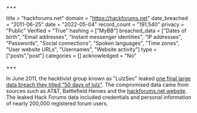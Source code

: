 +++

title = "hackforums.net"
domain = "https://hackforums.net"
date_breached = "2011-06-25"
date = "2022-05-04"
record_count = "191,540"
privacy = "Public"
Verified = "True"
hashing = ["MyBB"]
breached_data = ["Dates of birth", "Email addresses", "Instant messenger identities", "IP addresses", "Passwords", "Social connections", "Spoken languages", "Time zones", "User website URLs", "Usernames", "Website activity"]
type = ["posts","post"]
categories = []
acknowledged = "No"


+++


In June 2011, the hacktivist group known as "LulzSec" leaked <a href="http://www.forbes.com/sites/andygreenberg/2011/06/25/lulzsec-says-goodbye-dumping-nato-att-gamer-data/" target="_blank" rel="noopener">one final large data breach they titled "50 days of lulz"</a>. The compromised data came from sources such as AT&T, Battlefield Heroes and the <a href="http://hackforums.net" target="_blank" rel="noopener">hackforums.net website</a>. The leaked Hack Forums data included credentials and personal information of nearly 200,000 registered forum users.

